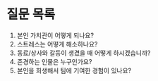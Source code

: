 # 질문 목록

1. 본인 가치관이 어떻게 되나요?
2. 스트레스는 어떻게 해소하나요?
3. 동료/상사와 갈등이 생겼을 때 어떻게 하시겠습니까?
4. 존경하는 인물은 누구인가요?
5. 본인을 희생해서 팀에 기여한 경험이 있나요?
